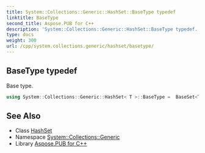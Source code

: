 ```yaml
---
title: System::Collections::Generic::HashSet::BaseType typedef
linktitle: BaseType
second_title: Aspose.PUB for C++
description: 'System::Collections::Generic::HashSet::BaseType typedef. Base type in C++.'
type: docs
weight: 300
url: /cpp/system.collections.generic/hashset/basetype/
---
```

## BaseType typedef


Base type.

```cpp
using System::Collections::Generic::HashSet< T >::BaseType =  BaseSet<T, std::unordered_set<T, EqualityComparerHashAdapter<T>, EqualityComparerAdapter<T>, typename System::Details::CollectionHelpers::ContainerPointerMode<T>::allocator_type>>
```

## See Also

* Class [HashSet](../)
* Namespace [System::Collections::Generic](../../)
* Library [Aspose.PUB for C++](../../../)
